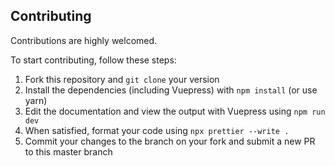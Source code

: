 ## Contributing

Contributions are highly welcomed.

To start contributing, follow these steps:

1. Fork this repository and `git clone` your version
1. Install the dependencies (including Vuepress) with `npm install` (or use yarn)
1. Edit the documentation and view the output with Vuepress using `npm run dev`
1. When satisfied, format your code using `npx prettier --write .`
1. Commit your changes to the branch on your fork and submit a new PR to this master branch
